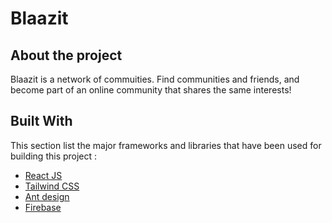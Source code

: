 # Blaazit

## About the project

Blaazit is a network of commuities. Find communities and friends, and become part of an online community that shares the same interests!

## Built With

This section list the major frameworks and libraries that have been used for building this project :

- [React JS](http://reactjs.org/)
- [Tailwind CSS](https://tailwindcss.com/)
- [Ant design](http://ant.design/)
- [Firebase](https://firebase.google.com/)
